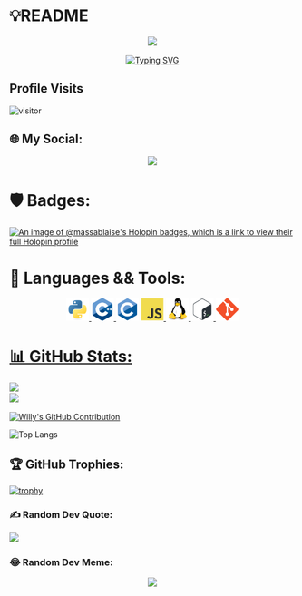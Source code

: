 # 💡README
<p align="center">
   <img src="https://media.giphy.com/media/M9gbBd9nbDrOTu1Mqx/giphy.gif" width="400"/>
</p>

<!--- <img src="https://avatars.githubusercontent.com/u/104530207?v=4"> --->

<p align="center">
    <a href="https://git.io/typing-svg"><img src="https://readme-typing-svg.demolab.com?font=Cascadia+Code+SemiBold&pause=1000&width=435&lines=👨🏿‍🦱Hi,+I’m+@massablaise+/+Willy+Wonka;📍I+Am+From+Cameroon+🇨🇲;🧠I+Am+An+Active+Learner;👂🏿Interested+In+Tech+Talks...;👨🏿‍💻I’m+Currently+Learning+A+Tech+Skill...;👓Looking+To+Collab+On+JS+Projects...;" alt="Typing SVG" /></a></center>
</p>

## Profile Visits
![visitor](https://profile-counter.glitch.me/massablaise/count.svg)

<!---
massablaise/massablaise is a ✨ special ✨ repository because its `README.md` (this file) appears on your GitHub profile.
You can click the Preview link to take a look at your changes.
--->

## 🌐 My Social:
<p align="center">
  </a>
    <a href="https://twitter.com/intent/tweet?text=Add%20dynamically%20generated%20GitHub%20Trophy%20on%20your%20readme%0D%0A&url=https%3A%2F%2Fgithub.com%2Fryo-ma%2Fgithub-profile-trophy">
    <img src="https://img.shields.io/twitter/url?style=social&url=https%3A%2F%2Fgithub.com%2Fryo-ma%2Fgithub-profile-trophy"/> 
  </a>
</p>

# 🛡️ Badges:
[![An image of @massablaise's Holopin badges, which is a link to view their full Holopin profile](https://holopin.me/massablaise)](https://holopin.io/@massablaise)

# 🔧 Languages && Tools:
<p align="center"> 
  <a href="https://www.python.org/" target="_blank" rel="noreferrer"> 
  <img src="https://raw.githubusercontent.com/devicons/devicon/master/icons/python/python-original.svg" alt="python" width="40" height="40"/> </a> <a href="https://www.w3schools.com/cpp/" target="_blank" rel="noreferrer"><img src="https://raw.githubusercontent.com/devicons/devicon/master/icons/cplusplus/cplusplus-original.svg" alt="cplusplus" width="40" height="40"/> </a> 
  <img src="https://raw.githubusercontent.com/devicons/devicon/master/icons/c/c-original.svg" alt="r" width="40" height="40"/> </a> <a href="https://developer.mozilla.org/en-US/docs/Web/JavaScript" target="_blank" rel="noreferrer">
  <img src="https://raw.githubusercontent.com/devicons/devicon/master/icons/javascript/javascript-original.svg" alt="r" width="40" height="40"/> </a>     <a href="https://developer.mozilla.org/en-US/docs/Web/JavaScript" target="_blank" rel="noreferrer">
  <img src="https://raw.githubusercontent.com/devicons/devicon/master/icons/linux/linux-original.svg" alt="r" width="40" height="40"/> </a> <a href="https://developer.mozilla.org/en-US/docs/Web/JavaScript" target="_blank" rel="noreferrer">
  <img src="https://raw.githubusercontent.com/devicons/devicon/master/icons/bash/bash-original.svg" alt="r" width="40" height="40"/> </a> <a href="https://developer.mozilla.org/en-US/docs/Web/JavaScript" target="_blank" rel="noreferrer">
  <img src="https://raw.githubusercontent.com/devicons/devicon/master/icons/git/git-original.svg" alt="r" width="40" height="40"/> </a> <a href="https://developer.mozilla.org/en-US/docs/Web/JavaScript" target="_blank" rel="noreferrer">
</p>

# 📊 GitHub Stats:
![](https://github-readme-streak-stats.herokuapp.com/?user=massablaise&theme=highcontrast&hide_border=true)<br/>
![](https://github-readme-stats.vercel.app/api?username=massablaise&theme=highcontrast&hide_border=true)<br/>

<p align="left">
  <a href="https://github.com/massablaise">
    <img src="https://github-profile-summary-cards.vercel.app/api/cards/profile-details?username=massablaise&theme=radical" alt="Willy's GitHub Contribution"/>
  </a>
</p>

![Top Langs](https://github-readme-stats.vercel.app/api/top-langs/?username=massablaise&layout=compact&theme=radical&show_owner=true)


## 🏆 GitHub Trophies:
[![trophy](https://github-profile-trophy.vercel.app/?username=massablaise&theme=onedark)](https://github.com/massablaise/github-profile-trophy)

### ✍️ Random Dev Quote:
![](https://quotes-github-readme.vercel.app/api?type=horizontal&theme=dark)

### 😂 Random Dev Meme:
<p align="center">
  <img src='https://randommeme-five.vercel.app/' style="height: 400px;"/>
</p>
